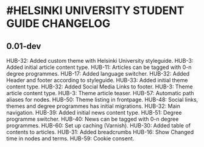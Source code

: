 #HELSINKI UNIVERSITY STUDENT GUIDE CHANGELOG
=================

## 0.01-dev
  HUB-32: Added custom theme with Helsinki University styleguide.
  HUB-3: Added initial article content type.
  HUB-11: Articles can be tagged with 0-n degree programmes.
  HUB-17: Added language switcher.
  HUB-32: Added Header and footer according to styleguide.
  HUB-33: Added initial theme content type.
  HUB-32: Added Social Media Links to footer.
  HUB-3: Theme article content type.
  HUB-3: Theme article teaser.
  HUB-57: Automatic path aliases for nodes.
  HUB-50: Theme listing in frontpage.
  HUB-48: Social links, themes and degree programmes has initial migrations.
  HUB-32: Main navigation.
  HUB-39: Added initial news content type.
  HUB-51: Degree programme switcher.
  HUB-40: News can be tagged with 0-n degree programmes.
  HUB-60: Set up caching (Varnish).
  HUB-30: Added table of contents to articles.
  HUB-31: Added breadcrumbs
  HUB-16: Show Changed time in nodes and terms.
  HUB-59: Cookie consent.

